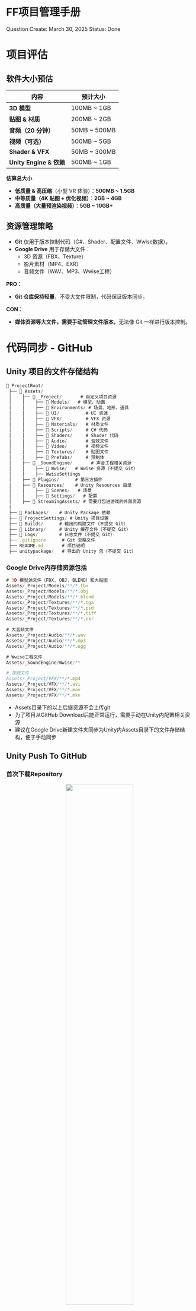# FF项目管理手册

Question Create: March 30, 2025
Status: Done

# 项目评估

## 软件大小预估

| **内容** | **预计大小** |
| --- | --- |
| **3D 模型** | 100MB ~ 1GB |
| **贴图 & 材质** | 200MB ~ 2GB |
| **音频（20 分钟）** | 50MB ~ 500MB |
| **视频（可选）** | 500MB ~ 5GB |
| **Shader & VFX** | 50MB ~ 300MB |
| **Unity Engine & 依赖** | 500MB ~ 1GB |

**估算总大小**

- **低质量 & 高压缩**（小型 VR 体验）：**500MB ~ 1.5GB**
- **中等质量（4K 贴图 + 优化视频）**：**2GB ~ 4GB**
- **高质量（大量预渲染视频）**：**5GB ~ 10GB+**

## 资源管理策略

- **Git** 仅用于版本控制代码（C#、Shader、配置文件、Wwise数据）。
- **Google Drive** 用于存储大文件：
    - 3D 资源（FBX、Texture）
    - 影片素材（MP4、EXR）
    - 音频文件（WAV、MP3、Wwise工程）

**PRO：**

- **Git 仓库保持轻量**，不受大文件限制，代码保证版本同步。

**CON：**

- **媒体资源等大文件，需要手动管理文件版本**，无法像 Git 一样进行版本控制。

# 代码同步 - GitHub

## Unity 项目的文件存储结构

```jsx
📂 ProjectRoot/
 ├── 📂 Assets/
 │    ├── 📂 _Project/       # 自定义项目资源
 │    │    ├── 📂 Models/   # 模型、动画
 │    │    ├── 📂 Environments/ # 场景、地形、道具
 │    │    ├── 📂 UI/          # UI 资源
 │    │    ├── 📂 VFX/         # VFX 资源
 │    │    ├── 📂 Materials/   # 材质文件
 │    │    ├── 📂 Scripts/     # C# 代码
 │    │    ├── 📂 Shaders/     # Shader 代码
 │    │    ├── 📂 Audio/       # 音效文件
 │    │    ├── 📂 Video/       # 视频文件 
 │    │    ├── 📂 Textures/    # 贴图文件
 │    │    ├── 📂 Prefabs/     # 预制体
 │    ├── 📂 _SoundEngine/       # 声音工程相关资源
 │    │    ├── 📂 Wwise/   # Wwise 资源（不提交 Git）
 │    │    ├── WwiseSettings 
 │    ├── 📂 Plugins/      # 第三方插件
 │    ├── 📂 Resources/    # Unity Resources 目录
 │    │    ├── 📂 Scenes/   # 场景
 │    │    ├── 📂 Settings/   # 配置
 │    ├── 📂 StreamingAssets/ # 需要打包进游戏的外部资源
 │
 ├── 📂 Packages/    # Unity Package 依赖
 ├── 📂 ProjectSettings/ # Unity 项目设置
 ├── 📂 Builds/      # 输出的构建文件（不提交 Git）
 ├── 📂 Library/     # Unity 缓存文件（不提交 Git）
 ├── 📂 Logs/        # 日志文件（不提交 Git）
 ├── .gitignore      # Git 忽略文件
 ├── README.md       # 项目说明
 ├── unitypackage/   # 导出的 Unity 包（不提交 Git）
```

### **Google Drive内存储资源包括**

```jsx
# 3D 模型源文件（FBX, OBJ, BLEND）和大贴图
Assets/_Project/Models/**/*.fbx
Assets/_Project/Models/**/*.obj
Assets/_Project/Models/**/*.blend
Assets/_Project/Textures/**/*.tga
Assets/_Project/Textures/**/*.psd
Assets/_Project/Textures/**/*.tiff
Assets/_Project/Textures/**/*.exr

# 大音频文件
Assets/_Project/Audio/**/*.wav
Assets/_Project/Audio/**/*.mp3
Assets/_Project/Audio/**/*.ogg

# Wwise工程文件
Assets/_SoundEngine/Wwise/**

# 视频文件
Assets/_Project/VFX/**/*.mp4
Assets/_Project/VFX/**/*.avi
Assets/_Project/VFX/**/*.mov
Assets/_Project/VFX/**/*.mkv
```

- Assets目录下的以上后缀资源不会上传git
- 为了项目从GitHub Download后能正常运行，需要手动在Unity内配置相关资源
- 建议在Google Drive新建文件夹同步为Unity内Assets目录下的文件存储结构，便于手动同步

## Unity Push To GitHub

### 首次下载Repository

<p align="center">
  <img src="README/Screenshot_1.png" width="60%" />
</p>

<p align="center">
  <img src="README/Screenshot_2.png" width="60%" />
</p>


- 按照上述操作后Local Path下会新建一个用于GitHub同步的文件夹（本地Repository）
- 注意事项 ⚠️ 本地Repository需要添加`.gitignore`文件，用于控制上传到Git的数据
    
    `.gitignore` 需要：
    
    - **忽略不必要的 Unity 生成文件**（Library、Logs、Temp 等）。
    - **忽略 Mac & Windows 平台的系统文件**。
    - **保留需要共享的核心文件**（如 `Assets/`、`Packages/`、`ProjectSettings/`）。
    - **忽略上传Google Drive管理的资源。**
    
    可能Clone的时候自动下载有，但建议Double Check一下
    
    - **`.gitignore` 内容**
        
        ```jsx
        # --- Unity 相关 ---
        [Ll]ibrary/
        [Tt]emp/
        [Oo]bj/
        [Bb]uild/
        [Bb]uilds/
        [Ll]ogs/
        [Uu]serSettings/
        MemoryCaptures/
        
        # --- Visual Studio / JetBrains Rider (C# IDE) 相关 ---
        .vscode/
        *.csproj
        *.sln
        *.suo
        *.user
        *.userprefs
        *.pidb
        *.booproj
        *.svd
        *.pdb
        *.mdb
        *.opendb
        
        # --- Unity 的自动生成文件 ---
        *.pidb
        *.suo
        *.svd
        *.psess
        *.user
        *.userprefs
        *.unityproj
        *.sln
        *.log
        *.trace
        *.aps
        
        # --- 不提交 Unity 导出的包 ---
        *.unitypackage
        
        # --- 只提交 _Project 目录的必要文件 ---
        # 忽略 3D 模型源文件（FBX, OBJ, BLEND）和大贴图
        *.fbx
        *.obj
        *.blend
        *.tga
        *.psd
        *.tiff
        *.exr
        
        # 忽略大音频文件（存云盘）
        *.wav
        *.mp3
        *.ogg
        
        # Wwise工程文件（压缩后存云盘）
        Assets/_SoundEngine/Wwise/
        
        # 忽略视频文件（存云盘）
        *.mp4
        *.avi
        *.mov
        *.mkv
        
        # --- Mac 系统相关 ---
        .DS_Store
        ._*
        
        # --- Windows 系统相关 ---
        Thumbs.db
        Desktop.ini
        $RECYCLE.BIN/
        
        # --- 版本管理相关 ---
        .git/
        .gitignore
        *.gitkeep
        
        # --- 依赖管理 ---
        /Packages/com.unity.package-manager/
        
        ```
        
    - **在 Mac 上检查 `.gitignore`**
        - 快捷键`command` + `shift` + `.`
        - 看到**`.gitignore`**  文件，双击
            
            ![Screenshot](README/Screenshot_3.png)
            
        - 再次快捷键`command` + `shift` + `.` 恢复原状
    - **在 Win 上检查 `.gitignore`**
        - 看资源目录下有无**`.gitignore`**  文件，双击用text点开看

### 后续每次同步

**Download**

<p align="center">
  <img src="README/Screenshot_4.png" width="60%" />
</p>

- 选择Current Branch为main，点击Fetch origin

**Upload**

<p align="center">
  <img src="README/Screenshot_5.png" width="30%" />
</p>

- 勾选想要同步的Changes项，填写Summary，点击Commit to **main**（也可以改变Current Branch到分支，分支管理细节依据后续项目需求）
- 每次更新内容后建议Commit到分支先，确认无误后再合并到main
- 随后点击Push origin（跟Fetch origin在同一位置）
    
    ![Screenshot](README/Screenshot_6.png)
    
- ⚠️ **大文件（音频、图像）有更新注意同步到Google Drive**
    - **3D 资源**（FBX, OBJ, BLEND）：请存放到 Google Drive。
    - **高清贴图**（PSD, TGA, EXR）：请存放到 Google Drive，Git 只存 PNG 版本。
    - **音频文件**（WAV, MP3）：请存放到 Google Drive，Git 只存 OGG 或 AAC。
    - **视频文件**（MP4, MOV）：存 Google Drive，Git 仅存低分辨率参考版。

# Unity 插件同步

以下插件可能需要手动安装，可以在Unity-Window-Package Manager内Double Check

<p align="center">
  <img src="README/Screenshot_7.png" width="60%" />
</p>

1. Visual Effect Graph - 支持VFX

---

以下插件通过unity package导入，.unitypackage文件上传至Google Drive，导入后请放到Assets/Plugins目录下

1. MK Toon Shaders

2. SC Post Effects Pack
